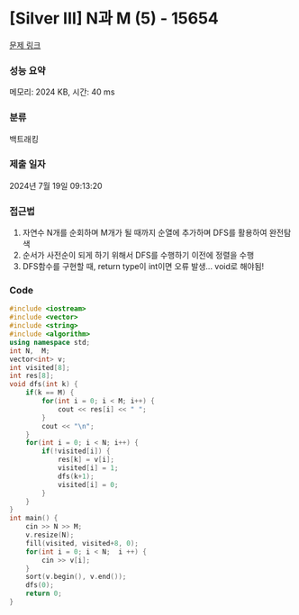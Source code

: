# [Silver III] N과 M (5) - 15654 

[문제 링크](https://www.acmicpc.net/problem/15654) 

### 성능 요약

메모리: 2024 KB, 시간: 40 ms

### 분류

백트래킹

### 제출 일자

2024년 7월 19일 09:13:20

### 접근법
1. 자연수 N개를 순회하며 M개가 될 때까지 순열에 추가하며 DFS를 활용하여 완전탐색
2. 순서가 사전순이 되게 하기 위해서 DFS를 수행하기 이전에 정렬을 수행
3. DFS함수를 구현할 때, return type이 int이면 오류 발생... void로 해야됨!

### Code
```cpp
#include <iostream>
#include <vector>
#include <string>
#include <algorithm>
using namespace std;
int N,  M;
vector<int> v;
int visited[8];
int res[8];
void dfs(int k) {
    if(k == M) {
        for(int i = 0; i < M; i++) {
            cout << res[i] << " ";
        }
        cout << "\n";
    }
    for(int i = 0; i < N; i++) {
        if(!visited[i]) {
            res[k] = v[i];
            visited[i] = 1;
            dfs(k+1);
            visited[i] = 0;
        }
    }
}
int main() {
    cin >> N >> M;
    v.resize(N);
    fill(visited, visited+8, 0);
    for(int i = 0; i < N;  i ++) {
        cin >> v[i];
    }
    sort(v.begin(), v.end());
    dfs(0);
    return 0;
}
```